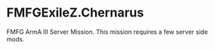 # FMFGExileZ.Chernarus
FMFG ArmA III Server Mission. This mission requires a few server side mods. 
